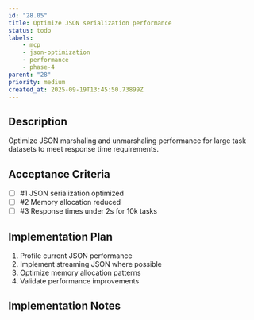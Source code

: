 ```yaml
---
id: "28.05"
title: Optimize JSON serialization performance
status: todo
labels:
    - mcp
    - json-optimization
    - performance
    - phase-4
parent: "28"
priority: medium
created_at: 2025-09-19T13:45:50.73899Z
---
```

## Description

Optimize JSON marshaling and unmarshaling performance for large task datasets to meet response time requirements.

## Acceptance Criteria
<!-- AC:BEGIN -->

- [ ] #1 JSON serialization optimized
- [ ] #2 Memory allocation reduced
- [ ] #3 Response times under 2s for 10k tasks

<!-- AC:END -->

## Implementation Plan

1. Profile current JSON performance
2. Implement streaming JSON where possible
3. Optimize memory allocation patterns
4. Validate performance improvements


## Implementation Notes


